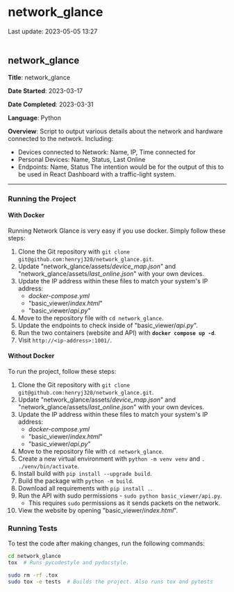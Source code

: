 # network_glance

Last update: 2023-05-05 13:27
<br><br>

## network_glance

**Title**: network_glance

**Date Started**: 2023-03-17

**Date Completed**: 2023-03-31

**Language**: Python

**Overview**: Script to output various details about the network and hardware connected to the network. Including:
- Devices connected to Network: Name, IP, Time connected for
- Personal Devices: Name, Status, Last Online
- Endpoints: Name, Status
The intention would be for the output of this to be used in React Dashboard with a traffic-light system.

---

### Running the Project

#### With Docker
Running Network Glance is very easy if you use docker. Simply follow these steps:
1. Clone the Git repository with ` git clone git@github.com:henryj320/network_glance.git `.
2. Update "network_glance/assets/*device_map.json*" and "network_glance/assets/*last_online.json*" with your own devices.
3. Update the IP address within these files to match your system's IP address:
    - *docker-compose.yml*
    - "basic_viewer/*index.html*"
    - "basic_viewer/*api.py*"
4. Move to the repository file with ` cd network_glance `.
5. Update the endpoints to check inside of "basic_viewer/*api.py*".
6. Run the two containers (website and API) with **` docker compose up -d `**.
7. Visit ` http://<ip-address>:1001/ `.

#### Without Docker
To run the project, follow these steps:
1. Clone the Git repository with ` git clone git@github.com:henryj320/network_glance.git `.
2. Update "network_glance/assets/*device_map.json*" and "network_glance/assets/*last_online.json*" with your own devices.
3. Update the IP address within these files to match your system's IP address:
    - *docker-compose.yml*
    - "basic_viewer/*index.html*"
    - "basic_viewer/*api.py*"
4. Move to the repository file with ` cd network_glance `.
5. Create a new virtual environment with ` python -m venv venv ` and ` . ./venv/bin/activate `.
6. Install build with ` pip install --upgrade build `.
7. Build the package with ` python -m build `.
8. Download all requirements with ` pip install . `.
9. Run the API with sudo permissions - ` sudo python basic_viewer/api.py `.
    - This requires ` sudo ` permissions as it sends packets on the network.
10. View the website by opening "basic_viewer/*index.html*".

### Running Tests
To test the code after making changes, run the following commands:
``` bash
cd network_glance
tox  # Runs pycodestyle and pydocstyle.

sudo rm -rf .tox
sudo tox -e tests  # Builds the project. Also runs tox and pytests
```
